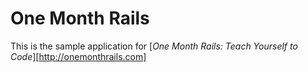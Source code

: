 # One Month Rails

This is the sample application for
[*One Month Rails: Teach Yourself to Code*][http://onemonthrails.com]

